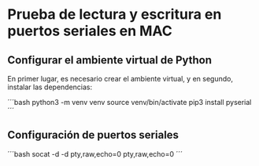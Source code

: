 # Prueba de lectura y escritura en puertos seriales en MAC

## Configurar el ambiente virtual de Python

En primer lugar, es necesario crear el ambiente virtual, y en segundo, instalar las dependencias:

´´´bash
python3 -m venv venv
source venv/bin/activate
pip3 install pyserial
´´´

## Configuración de puertos seriales

´´´bash
socat -d -d pty,raw,echo=0 pty,raw,echo=0
´´´
